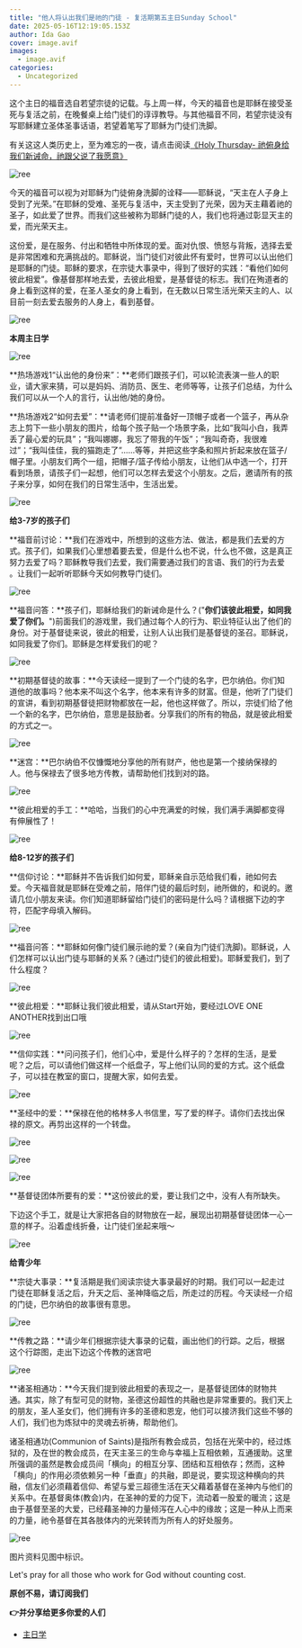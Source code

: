 ```yaml
---
title: "他人将认出我们是祂的门徒 - 复活期第五主日Sunday School"
date: 2025-05-16T12:19:05.153Z
author: Ida Gao
cover: image.avif
images:
  - image.avif
categories:
  - Uncategorized
---
```


这个主日的福音选自若望宗徒的记载。与上周一样，今天的福音也是耶稣在接受圣死与复活之前，在晚餐桌上给门徒们的谆谆教导。与其他福音不同，若望宗徒没有写耶稣建立圣体圣事话语，若望着笔写了耶稣为门徒们洗脚。

<!--more-->

  

有关这这人类历史上，至为难忘的一夜，请点击阅读[《](https://www.urloveinme.com/post/holy-thursday)[Holy Thursday- 祂俯身给我们新诫命，祂跟父说了我愿意》](https://www.urloveinme.com/post/holy-thursday)

![ree](https://static.wixstatic.com/media/ec8b63_056ef13ff2544d81ac86c285313b264d~mv2.png)

今天的福音可以视为对耶稣为门徒俯身洗脚的诠释——耶稣说，“天主在人子身上受到了光荣。”在耶稣的受难、圣死与复活中，天主受到了光荣，因为天主藉着祂的圣子，如此爱了世界。而我们这些被称为耶稣门徒的人，我们也将通过彰显天主的爱，而光荣天主。

  

这份爱，是在服务、付出和牺牲中所体现的爱。面对仇恨、愤怒与背叛，选择去爱是非常困难和充满挑战的。耶稣说，当门徒们对彼此怀有爱时，世界可以认出他们是耶稣的门徒。耶稣的要求，在宗徒大事录中，得到了很好的实践：“看他们如何彼此相爱”。像基督那样地去爱，去彼此相爱，是基督徒的标志。我们在殉道者的身上看到这样的爱，在圣人圣女的身上看到，在无数以日常生活光荣天主的人、以目前一刻去爱去服务的人身上，看到基督。

![ree](https://static.wixstatic.com/media/ec8b63_5291f92c8c3e4e4c8126d68d08021d51~mv2.jpg)

  

**本周主日学**

![ree](https://static.wixstatic.com/media/ec8b63_851dce9a536b4b2f9e979ce66adc149c~mv2.jpg)

**热场游戏1“认出他的身份来”：**老师们跟孩子们，可以轮流表演一些人的职业，请大家来猜，可以是妈妈、消防员、医生、老师等等，让孩子们总结，为什么我们可以从一个人的言行，认出他/她的身份。

**热场游戏2“如何去爱”：**请老师们提前准备好一顶帽子或者一个篮子，再从杂志上剪下一些小朋友的图片，给每个孩子贴一个场景字条，比如“我叫小白，我弄丢了最心爱的玩具”；“我叫娜娜，我忘了带我的午饭”；“我叫奇奇，我很难过”；“我叫佳佳，我的猫跑走了”……等等，并把这些字条和照片折起来放在篮子/帽子里。小朋友们两个一组，把帽子/篮子传给小朋友，让他们从中选一个，打开看到场景，请孩子们一起想，他们可以怎样去爱这个小朋友。之后，邀请所有的孩子来分享，如何在我们的日常生活中，生活出爱。

![ree](https://static.wixstatic.com/media/ec8b63_ced87e67bd7442de8e852606b923c726~mv2.jpg)

  

**给3-7岁的孩子们**

  

**福音前讨论：**我们在游戏中，所想到的这些方法、做法，都是我们去爱的方式。孩子们，如果我们心里想着要去爱，但是什么也不说，什么也不做，这是真正努力去爱了吗？耶稣教导我们去爱，我们需要通过我们的言语、我们的行为去爱 。让我们一起听听耶稣今天如何教导门徒们。

![ree](https://static.wixstatic.com/media/ec8b63_4bf71f7b412643fcab1bb8b7794b5e03~mv2.jpg)

**福音问答：**孩子们，耶稣给我们的新诫命是什么？("**你们该彼此相爱，如同我爱了你们。**")前面我们的游戏里，我们通过每个人的行为、职业特征认出了他们的身份。对于基督徒来说，彼此的相爱，让别人认出我们是基督徒的圣召。耶稣说，如同我爱了你们。耶稣是怎样爱我们的呢？

![ree](https://static.wixstatic.com/media/ec8b63_180838b2651e44d997fc5b365cc63509~mv2.png)

**初期基督徒的故事：**今天读经一提到了一个门徒的名字，巴尔纳伯。你们知道他的故事吗？他本来不叫这个名字，他本来有许多的财富。但是，他听了门徒们的宣讲，看到初期基督徒把财物都放在一起，他也这样做了。所以，宗徒们给了他一个新的名字，巴尔纳伯，意思是鼓励者。分享我们的所有的物品，就是彼此相爱的方式之一。

![ree](https://static.wixstatic.com/media/ec8b63_d93a4b3066ce4b52bc4d8b754cad6ed3~mv2.png)

**迷宫：**巴尔纳伯不仅慷慨地分享他的所有财产，他也是第一个接纳保禄的人。他与保禄去了很多地方传教，请帮助他们找到对的路。

![ree](https://static.wixstatic.com/media/ec8b63_4fec30c2f63049898cc41e0c62071e50~mv2.png)

**彼此相爱的手工：**哈哈，当我们的心中充满爱的时候，我们满手满脚都变得有伸展性了！

![ree](https://static.wixstatic.com/media/ec8b63_475eb30e50934a63bd997919aef29eae~mv2.jpg)

**给8-12岁的孩子们**

  

**信仰讨论：**耶稣并不告诉我们如何爱，耶稣亲自示范给我们看，祂如何去爱。今天福音就是耶稣在受难之前，陪伴门徒的最后时刻，祂所做的，和说的。邀请几位小朋友来读。你们知道耶稣留给门徒们的密码是什么吗？请根据下边的字符，匹配字母填入解码。

![ree](https://static.wixstatic.com/media/ec8b63_d6476395cc494e3f854d87f87a745f56~mv2.png)

**福音问答：**耶稣如何像门徒们展示祂的爱？(亲自为门徒们洗脚)。耶稣说，人们怎样可以认出门徒与耶稣的关系？(通过门徒们的彼此相爱)。耶稣爱我们，到了什么程度？

![ree](https://static.wixstatic.com/media/ec8b63_1a5c6c398ef249f59a9b987623dec639~mv2.png)

**彼此相爱：**耶稣让我们彼此相爱，请从Start开始，要经过LOVE ONE ANOTHER找到出口哦

![ree](https://static.wixstatic.com/media/ec8b63_0cfc3c8f873e48688e2caa62913933cd~mv2.png)

**信仰实践：**问问孩子们，他们心中，爱是什么样子的？怎样的生活，是爱呢？之后，可以请他们做这样一个纸盘子，写上他们认同的爱的方式。这个纸盘子，可以挂在教室的窗口，提醒大家，如何去爱。

![ree](https://static.wixstatic.com/media/ec8b63_c9506fed5d3e4a1982286fbe487feda7~mv2.png)

**圣经中的爱：**保禄在他的格林多人书信里，写了爱的样子。请你们去找出保禄的原文。再剪出这样的一个转盘。

![ree](https://static.wixstatic.com/media/ec8b63_d4c28f8e214a4177b09169b60ba5287c~mv2.jpg)

![ree](https://static.wixstatic.com/media/ec8b63_42d8c2ab66cf402cbf5fe49e17606c95~mv2.png)

![ree](https://static.wixstatic.com/media/ec8b63_3f1e217bd8684448b2e17d07a4513671~mv2.png)

**基督徒团体所要有的爱：**这份彼此的爱，要让我们之中，没有人有所缺失。

下边这个手工，就是让大家把各自的财物放在一起，展现出初期基督徒团体一心一意的样子。沿着虚线折叠，让门徒们坐起来哦～

![ree](https://static.wixstatic.com/media/ec8b63_8b78f0de720b4305881b8e1ebc1990da~mv2.png)

**给青少年**

  

**宗徒大事录：**复活期是我们阅读宗徒大事录最好的时期。我们可以一起走过门徒在耶稣复活之后，升天之后、圣神降临之后，所走过的历程。今天读经一介绍的门徒，巴尔纳伯的故事很有意思。

![ree](https://static.wixstatic.com/media/ec8b63_051096c4b6614f92829084a3157c88bc~mv2.jpg)

**传教之路：**请少年们根据宗徒大事录的记载，画出他们的行踪。之后，根据这个行踪图，走出下边这个传教的迷宫吧

![ree](https://static.wixstatic.com/media/ec8b63_98ef2fd074ca4a4287b4cb280cc6ded0~mv2.png)

**诸圣相通功：**今天我们提到彼此相爱的表现之一，是基督徒团体的财物共通。其实，除了有型可见的财物，圣德这份超性的共融也是非常重要的。我们天上的朋友，圣人圣女们，他们拥有许多的圣德和恩宠，他们可以接济我们这些不够的人们，我们也为炼狱中的灵魂去祈祷，帮助他们。

诸圣相通功(Communion of Saints)是指所有教会成员，包括在光荣中的，经过炼狱的，及在世的教会成员，在天主圣三的生命与幸福上互相依赖，互通援助。这里所强调的虽然是教会成员间「横向」的相互分享、团结和互相依存；然而，这种「横向」的作用必须依赖另一种「垂直」的共融，即是说，要实现这种横向的共融，信友们必须藉着信仰、希望与爱三超德生活在天父藉着基督在圣神内与他们的关系中。在基督奥体(教会)内，在圣神的爱的力促下，流动着一股爱的暖流；这是由于基督至圣的大爱，已经藉圣神的力量倾泻在人心中的缘故；这是一种从上而来的力量，祂令基督在其各肢体内的光荣转而为所有人的好处服务。

![ree](https://static.wixstatic.com/media/ec8b63_742a60a854db42bba79e62bf583fa107~mv2.jpg)

  

  

图片资料见图中标识。

Let's pray for all those who work for God without counting cost.

**原创不易，请订阅我们**

**👉并分享给更多你爱的人们**

*   [主日学](https://www.urloveinme.com/首頁/categories/主日学)
